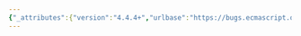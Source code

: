 ```yaml
---
{"_attributes":{"version":"4.4.4+","urlbase":"https://bugs.ecmascript.org/","maintainer":"dherman@mozilla.com"},"bug":{"bug_id":1597,"creation_ts":"2013-07-23 15:13:00 -0700","short_desc":"Array Iterator needs to defined [[Call]] behavior","delta_ts":"2015-07-10 08:35:02 -0700","product":"Draft for 6th Edition","component":"technical issue","version":"Rev 14: March 8, 2013 Draft","rep_platform":"All","op_sys":"All","bug_status":"RESOLVED","resolution":"WONTFIX","priority":"Normal","bug_severity":"enhancement","everconfirmed":true,"reporter":{"uid":"arv","name":"Erik Arvidsson"},"assigned_to":{"uid":"allen","name":"Allen Wirfs-Brock"},"cc":["andrebargull","erik.arvidsson"],"long_desc":[{"commentid":4563,"comment_count":0,"who":{"uid":"arv","name":"Erik Arvidsson"},"bug_when":"2013-07-23 15:13:19 -0700","thetext":"One can get access to the constructor for the Array Iterator but the semantics of [[Call]] is not defined."},{"commentid":4565,"comment_count":1,"who":{"uid":"andrebargull","name":"André Bargull"},"bug_when":"2013-07-24 02:15:47 -0700","thetext":"Array Iterator is neither a Constructor nor Callable, so I don't think [[Call]] (or [[Construct]]) needs to be defined at all. There is an empty \"ArrayIterator.prototype.constructor\" (15.4.5.2.1) entry, which needs to be removed, but that's it. Unless the current draft is incomplete and Array Iterator is supposed to be callable/constructable, of course. \n\nThe current implementation for Array Iterator in V8 provides access to a constructor, but that is a different issue."},{"commentid":4994,"comment_count":2,"who":{"uid":"allen","name":"Allen Wirfs-Brock"},"bug_when":"2013-08-21 14:10:35 -0700","thetext":"There is a margin note in the doc file that says we need to decide whether we to expose this 'constructor' property and hence whether we want to make ArrayIterator visible.\n\nI may be useful for user who want to create array-like abstrations.  In the spec. we reuse it for typed array iteration."},{"commentid":7823,"comment_count":3,"who":{"uid":"allen","name":"Allen Wirfs-Brock"},"bug_when":"2014-04-18 13:00:38 -0700","thetext":"we ended up not exposing an ArrayIterator constructor (same for other built-in iterators)"}]}}
---
```

